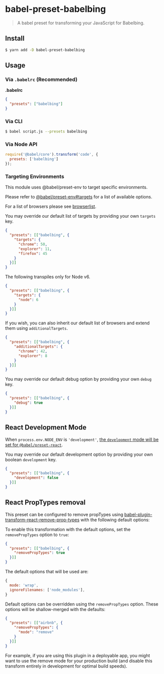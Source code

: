 # babel-preset-babelbing

> A babel preset for transforming your JavaScript for Babelbing.

## Install

```sh
$ yarn add -D babel-preset-babelbing
```

## Usage

### Via `.babelrc` (Recommended)

**.babelrc**

```json
{
  "presets": ["babelbing"]
}
```

### Via CLI

```sh
$ babel script.js --presets babelbing
```

### Via Node API

```javascript
require('@babel/core').transform('code', {
  presets: ['babelbing']
});
```

### Targeting Environments

This module uses @babel/preset-env to target specific environments.

Please refer to [@babel/preset-env#targets](https://babeljs.io/docs/en/babel-preset-env#targets) for a list of available options.

For a list of browsers please see [browserlist](https://github.com/ai/browserslist).

You may override our default list of targets by providing your own `targets` key.

```json
{
  "presets": [["babelbing", {
    "targets": {
      "chrome": 50,
      "explorer": 11,
      "firefox": 45
    }
  }]]
}
```

The following transpiles only for Node v6.

```json
{
  "presets": [["babelbing", {
    "targets": {
      "node": 6
    }
  }]]
}
```

If you wish, you can also inherit our default list of browsers and extend them using `additionalTargets`.

```json
{
  "presets": [["babelbing", {
    "additionalTargets": {
      "chrome": 42,
      "explorer": 8
    }
  }]]
}
```

You may override our default debug option by providing your own `debug` key.

```json
{
  "presets": [["babelbing", {
    "debug": true
  }]]
}
```

## React Development Mode

When `process.env.NODE_ENV` is `'development'`, [the `development` mode will be set for `@babel/preset-react`](https://babeljs.io/docs/en/babel-preset-react#development).

You may override our default development option by providing your own boolean `development` key.

```json
{
  "presets": [["babelbing", {
    "development": false
  }]]
}
```

## React PropTypes removal

This preset can be configured to remove propTypes using [babel-plugin-transform-react-remove-prop-types](https://github.com/oliviertassinari/babel-plugin-transform-react-remove-prop-types) with the following default options:


To enable this transformation with the default options, set the `removePropTypes` option to `true`:

```json
{
  "presets": [["babelbing", {
    "removePropTypes": true
  }]]
}
```

The default options that will be used are:

```js
{
  mode: 'wrap',
  ignoreFilenames: ['node_modules'],
}
```

Default options can be overridden using the `removePropTypes` option. These options will be shallow-merged with the defaults:

```json
{
  "presets": [["airbnb", {
    "removePropTypes": {
      "mode": "remove"
    }
  }]]
}
```

For example, if you are using this plugin in a deployable app, you might want to use the remove mode for your production build (and disable this transform entirely in development for optimal build speeds).
